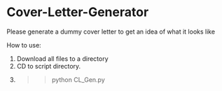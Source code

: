 # Cover-Letter-Generator
Please generate a dummy cover letter to get an idea of what it looks like

How to use:
1. Download all files to a directory
2. CD to script directory.
3. >> python CL_Gen.py
